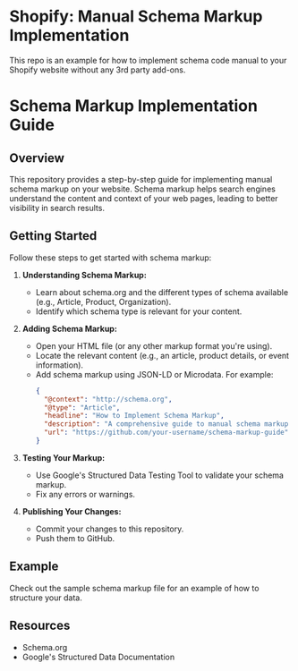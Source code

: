 # Shopify: Manual Schema Markup Implementation
This repo is an example for how to implement schema code manual to your Shopify website without any 3rd party add-ons.

# Schema Markup Implementation Guide

## Overview
This repository provides a step-by-step guide for implementing manual schema markup on your website. Schema markup helps search engines understand the content and context of your web pages, leading to better visibility in search results.

## Getting Started
Follow these steps to get started with schema markup:

1. **Understanding Schema Markup:**
   - Learn about schema.org and the different types of schema available (e.g., Article, Product, Organization).
   - Identify which schema type is relevant for your content.

2. **Adding Schema Markup:**
   - Open your HTML file (or any other markup format you're using).
   - Locate the relevant content (e.g., an article, product details, or event information).
   - Add schema markup using JSON-LD or Microdata. For example:
     ```json
     {
       "@context": "http://schema.org",
       "@type": "Article",
       "headline": "How to Implement Schema Markup",
       "description": "A comprehensive guide to manual schema markup implementation.",
       "url": "https://github.com/your-username/schema-markup-guide"
     }
     ```

3. **Testing Your Markup:**
   - Use Google's Structured Data Testing Tool to validate your schema markup.
   - Fix any errors or warnings.

4. **Publishing Your Changes:**
   - Commit your changes to this repository.
   - Push them to GitHub.

## Example
Check out the sample schema markup file for an example of how to structure your data.

## Resources
- Schema.org
- Google's Structured Data Documentation
